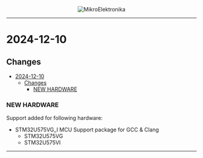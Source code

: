 <p align="center">
  <img src="http://www.mikroe.com/img/designs/beta/logo_small.png?raw=true" alt="MikroElektronika"/>
</p>

---

# 2024-12-10

## Changes

- [2024-12-10](#2024-12-10)
  - [Changes](#changes)
    - [NEW HARDWARE](#new-hardware)

### NEW HARDWARE

Support added for following hardware:

- STM32U575VG_I MCU Support package for GCC & Clang
  - STM32U575VG
  - STM32U575VI

---
